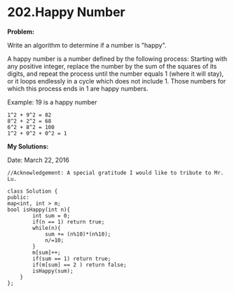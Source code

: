 # 202.Happy Number

**Problem:**

Write an algorithm to determine if a number is "happy".

A happy number is a number defined by the following process: Starting with any positive integer, replace the number by the sum of the squares of its digits, and repeat the process until the number equals 1 (where it will stay), or it loops endlessly in a cycle which does not include 1. Those numbers for which this process ends in 1 are happy numbers.

Example: 19 is a happy number

    1^2 + 9^2 = 82
    8^2 + 2^2 = 68
    6^2 + 8^2 = 100
    1^2 + 0^2 + 0^2 = 1
    
    
**My Solutions:**

Date: March 22, 2016

    //Acknowledgement: A special gratitude I would like to tribute to Mr. Lu.
    
    class Solution {
    public:
    map<int, int > m;
    bool isHappy(int n){
            int sum = 0;
            if(n == 1) return true;
            while(n){
                sum += (n%10)*(n%10);
                n/=10;
            }
            m[sum]++;
            if(sum == 1) return true;
            if(m[sum] == 2 ) return false;
            isHappy(sum);
        }   
    };